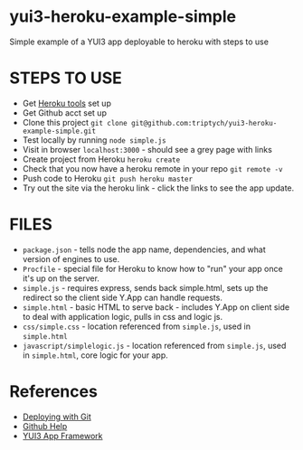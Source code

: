 yui3-heroku-example-simple
==========================

Simple example of a YUI3 app deployable to heroku with steps to use


STEPS TO USE
============
 * Get [Heroku tools](https://devcenter.heroku.com/articles/quickstart) set up
 * Get Github acct set up
 * Clone this project `git clone git@github.com:triptych/yui3-heroku-example-simple.git`
 * Test locally by running `node simple.js`
 * Visit in browser `localhost:3000` - should see a grey page with links
 * Create project from Heroku `heroku create`
 * Check that you now have a heroku remote in your repo `git remote -v`
 * Push code to Heroku `git push heroku master`
 * Try out the site via the heroku link - click the links to see the app update.


FILES
=====
 * `package.json` - tells node the app name, dependencies, and what version of engines to use.
 * `Procfile` - special file for Heroku to know how to "run" your app once it's up on the server.
 * `simple.js` - requires express, sends back simple.html, sets up the redirect so the client side Y.App can handle requests.
 * `simple.html` - basic HTML to serve back - includes Y.App on client side to deal with application logic, pulls in css and logic js.
 * `css/simple.css` - location referenced from `simple.js`, used in `simple.html`
 * `javascript/simplelogic.js` - location referenced from `simple.js`, used in `simple.html`, core logic for your app.


References
==========
 * [Deploying with Git](https://devcenter.heroku.com/articles/git)
 * [Github Help](https://help.github.com/)
 * [YUI3 App Framework](http://yuilibrary.com/yui/docs/app/)
